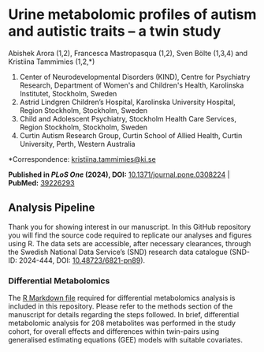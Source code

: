 # Urine metabolomic profiles of autism and autistic traits – a twin study
Abishek Arora (1,2), Francesca Mastropasqua (1,2), Sven Bölte (1,3,4) and Kristiina Tammimies (1,2,*)

1. Center of Neurodevelopmental Disorders (KIND), Centre for Psychiatry Research, Department of Women's and Children's Health, Karolinska Institutet, Stockholm, Sweden
2. Astrid Lindgren Children’s Hospital, Karolinska University Hospital, Region Stockholm, Stockholm, Sweden
3. Child and Adolescent Psychiatry, Stockholm Health Care Services, Region Stockholm, Stockholm, Sweden
4. Curtin Autism Research Group, Curtin School of Allied Health, Curtin University, Perth, Western Australia

*Correspondence: [kristiina.tammimies@ki.se](mailto:kristiina.tammimies@ki.se)

**Published in *PLoS One* (2024), DOI:** [10.1371/journal.pone.0308224](https://doi.org/10.1371/journal.pone.0308224) | **PubMed:** [39226293](https://pubmed.ncbi.nlm.nih.gov/39226293/)

## Analysis Pipeline

Thank you for showing interest in our manuscript. In this GitHub repository you will find the source code required to replicate our analyses and figures using R. The data sets are accessible, after necessary clearances, through the Swedish National Data Service’s (SND) research data catalogue (SND-ID: 2024-444, DOI: [10.48723/6821-pn89](https://doi.org/10.48723/6821-pn89)).

### Differential Metabolomics

The [R Markdown file](Differential_Metabolomics.Rmd) required for differential metabolomics analysis is included in this repository. Please refer to the methods section of the manuscript for details regarding the steps followed. In brief, differential metabolomic analysis for 208 metabolites was performed in the study cohort, for overall effects and differences within twin-pairs using generalised estimating equations (GEE) models with suitable covariates.

